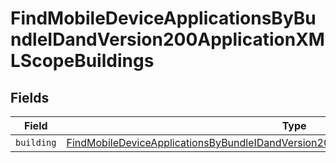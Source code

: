 # FindMobileDeviceApplicationsByBundleIDandVersion200ApplicationXMLScopeBuildings


## Fields

| Field                                                                                                                                                                                                         | Type                                                                                                                                                                                                          | Required                                                                                                                                                                                                      | Description                                                                                                                                                                                                   |
| ------------------------------------------------------------------------------------------------------------------------------------------------------------------------------------------------------------- | ------------------------------------------------------------------------------------------------------------------------------------------------------------------------------------------------------------- | ------------------------------------------------------------------------------------------------------------------------------------------------------------------------------------------------------------- | ------------------------------------------------------------------------------------------------------------------------------------------------------------------------------------------------------------- |
| `building`                                                                                                                                                                                                    | [FindMobileDeviceApplicationsByBundleIDandVersion200ApplicationXMLScopeBuildingsBuilding](../../models/operations/findmobiledeviceapplicationsbybundleidandversion200applicationxmlscopebuildingsbuilding.md) | :heavy_minus_sign:                                                                                                                                                                                            | N/A                                                                                                                                                                                                           |